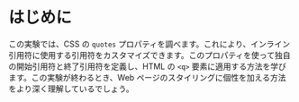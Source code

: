 # はじめに

この実験では、CSS の `quotes` プロパティを調べます。これにより、インライン引用符に使用する引用符をカスタマイズできます。このプロパティを使って独自の開始引用符と終了引用符を定義し、HTML の `<q>` 要素に適用する方法を学びます。この実験が終わるとき、Web ページのスタイリングに個性を加える方法をより深く理解しているでしょう。
